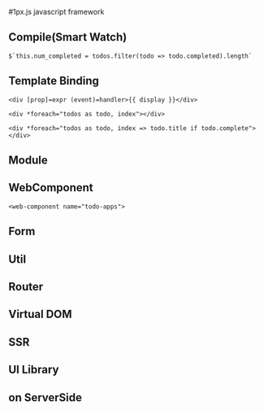 #1px.js javascript framework

## Compile(Smart Watch)

``` $`this.num_completed = todos.filter(todo => todo.completed).length` ```
## Template Binding

```<div [prop]=expr (event)=handler>{{ display }}</div>```

```<div *foreach="todos as todo, index"></div>```

```<div *foreach="todos as todo, index => todo.title if todo.complete"></div>```

## Module

## WebComponent

```<web-component name="todo-apps">```


## Form
 
 
## Util

## Router

## Virtual DOM

## SSR

## UI Library

## on ServerSide